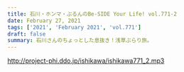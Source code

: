 ```yaml
---
title: 石川・ホンマ・ぶるんのBe-SIDE Your Life! vol.771-2
date: February 27, 2021
tags: ['2021', 'February 2021', 'vol.771']
draft: false
summary: 石川さんのちょっとした息抜き！浅草ぶらり旅。
---
```


http://project-phi.ddo.jp/ishikawa/ishikawa771_2.mp3